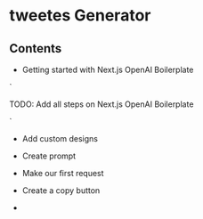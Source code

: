 # tweetes Generator

## Contents

- Getting started with Next.js OpenAI Boilerplate

`

TODO: Add all steps on Next.js OpenAI Boilerplate

`

- Add custom designs

- Create prompt 

- Make our first request

- Create a copy button

- 

